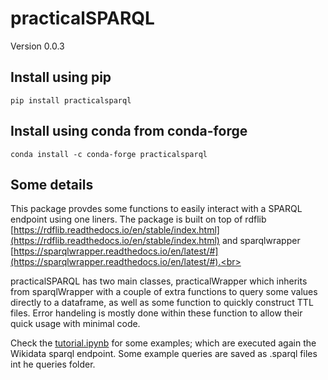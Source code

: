 # practicalSPARQL
Version 0.0.3
## Install using pip
``` 
pip install practicalsparql
```
## Install using conda from conda-forge
```
conda install -c conda-forge practicalsparql
```


## Some details 
This package provdes some functions to easily interact with a SPARQL endpoint using one liners.
The package is built on top of rdflib [https://rdflib.readthedocs.io/en/stable/index.html](https://rdflib.readthedocs.io/en/stable/index.html) and sparqlwrapper [https://sparqlwrapper.readthedocs.io/en/latest/#](https://sparqlwrapper.readthedocs.io/en/latest/#).<br>

practicalSPARQL has two main classes, practicalWrapper which inherits from sparqlWrapper with a couple of extra functions to query some values directly to a dataframe, as well as some function to quickly construct TTL files. Error handeling is mostly done within these function to allow their quick usage with minimal code. <br>

Check the [tutorial.ipynb](tutorial.ipynb) for some examples; which are executed again the Wikidata sparql endpoint. Some example queries are saved as .sparql files int he queries folder. 





